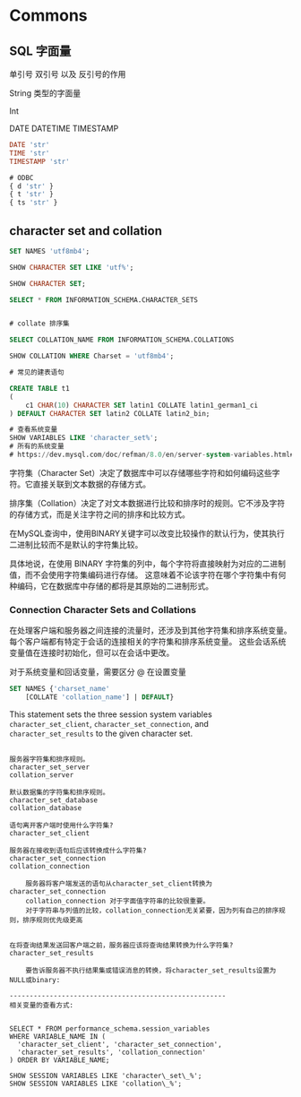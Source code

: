 # Commons

## SQL 字面量

单引号 双引号 以及 反引号的作用

String 类型的字面量

Int 

DATE DATETIME TIMESTAMP

```sql
DATE 'str'
TIME 'str'
TIMESTAMP 'str'

# ODBC
{ d 'str' }
{ t 'str' }
{ ts 'str' }
```

## character set and collation

```sql
SET NAMES 'utf8mb4';

SHOW CHARACTER SET LIKE 'utf%';

SHOW CHARACTER SET;

SELECT * FROM INFORMATION_SCHEMA.CHARACTER_SETS


# collate 排序集

SELECT COLLATION_NAME FROM INFORMATION_SCHEMA.COLLATIONS

SHOW COLLATION WHERE Charset = 'utf8mb4';

# 常见的建表语句

CREATE TABLE t1
(
    c1 CHAR(10) CHARACTER SET latin1 COLLATE latin1_german1_ci
) DEFAULT CHARACTER SET latin2 COLLATE latin2_bin;

# 查看系统变量
SHOW VARIABLES LIKE 'character_set%';
# 所有的系统变量
# https://dev.mysql.com/doc/refman/8.0/en/server-system-variables.html#sysvar_character_set_server


```

字符集（Character Set）决定了数据库中可以存储哪些字符和如何编码这些字符。它直接关联到文本数据的存储方式。

排序集（Collation）决定了对文本数据进行比较和排序时的规则。它不涉及字符的存储方式，而是关注字符之间的排序和比较方式。

在MySQL查询中，使用BINARY关键字可以改变比较操作的默认行为，使其执行二进制比较而不是默认的字符集比较。

具体地说，在使用 BINARY 字符集的列中，每个字符将直接映射为对应的二进制值，而不会使用字符集编码进行存储。
这意味着不论该字符在哪个字符集中有何种编码，它在数据库中存储的都将是其原始的二进制形式。

### Connection Character Sets and Collations

在处理客户端和服务器之间连接的流量时，还涉及到其他字符集和排序系统变量。每个客户端都有特定于会话的连接相关的字符集和排序系统变量。
这些会话系统变量值在连接时初始化，但可以在会话中更改。

对于系统变量和回话变量，需要区分 @ 在设置变量

```sql
SET NAMES {'charset_name'
    [COLLATE 'collation_name'] | DEFAULT}

```

This statement sets the three session system variables `character_set_client`, 
`character_set_connection`, and `character_set_results` to the given character set.

```

服务器字符集和排序规则。
character_set_server
collation_server

默认数据集的字符集和排序规则。
character_set_database
collation_database

语句离开客户端时使用什么字符集?
character_set_client

服务器在接收到语句后应该转换成什么字符集?
character_set_connection
collation_connection

    服务器将客户端发送的语句从character_set_client转换为character_set_connection
    collation_connection 对于字面值字符串的比较很重要。
    对于字符串与列值的比较，collation_connection无关紧要，因为列有自己的排序规则，排序规则优先级更高


在将查询结果发送回客户端之前，服务器应该将查询结果转换为什么字符集?
character_set_results 

    要告诉服务器不执行结果集或错误消息的转换，将character_set_results设置为NULL或binary:

------------------------------------------------------
相关变量的查看方式: 


SELECT * FROM performance_schema.session_variables
WHERE VARIABLE_NAME IN (
  'character_set_client', 'character_set_connection',
  'character_set_results', 'collation_connection'
) ORDER BY VARIABLE_NAME;

SHOW SESSION VARIABLES LIKE 'character\_set\_%';
SHOW SESSION VARIABLES LIKE 'collation\_%';

```
